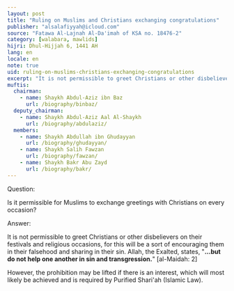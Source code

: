 ```yaml
---
layout: post
title: "Ruling on Muslims and Christians exchanging congratulations"
publisher: "alsalafiyyah@icloud.com"
source: "Fatawa Al-Lajnah Al-Da'imah of KSA no. 18476-2"
category: [walabara, mawlids]
hijri: Dhul-Hijjah 6, 1441 AH
lang: en
locale: en
note: true
uid: ruling-on-muslims-christians-exchanging-congratulations
excerpt: "It is not permissible to greet Christians or other disbelievers on their festivals and religious occasions, for this will be a sort of encouraging them in their falsehood and sharing in their sin."
muftis:
  chairman: 
    - name: Shaykh Abdul-Aziz ibn Baz
      url: /biography/binbaz/
  deputy_chairman:
    - name: Shaykh Abdul-Aziz Aal Al-Shaykh
      url: /biography/abdulaziz/
  members: 
    - name: Shaykh Abdullah ibn Ghudayyan
      url: /biography/ghudayyan/
    - name: Shaykh Salih Fawzan
      url: /biography/fawzan/
    - name: Shaykh Bakr Abu Zayd
      url: /biography/bakr/
---
```


Question: 

Is it permissible for Muslims to exchange greetings with Christians on every occasion?
 
Answer:

It is not permissible to greet Christians or other disbelievers on their festivals and religious occasions, for this will be a sort of encouraging them in their falsehood and sharing in their sin. Allah, the Exalted, states, "**...but do not help one another in sin and transgression.**" [al-Maidah: 2]

However, the prohibition may be lifted if there is an interest, which will most likely be achieved and is required by Purified Shari'ah (Islamic Law).
